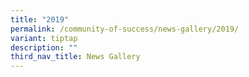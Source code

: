```yaml
---
title: "2019"
permalink: /community-of-success/news-gallery/2019/
variant: tiptap
description: ""
third_nav_title: News Gallery
---
```

